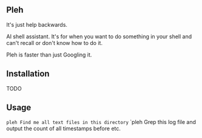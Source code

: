 ## Pleh

It's just help backwards.

AI shell assistant. It's for when you want to do something in your shell and can't recall or don't know how to do it. 

Pleh is faster than just Googling it.

## Installation

TODO

## Usage

`pleh Find me all text files in this directory`
`pleh Grep this log file and output the count of all timestamps before <some date>
etc.

